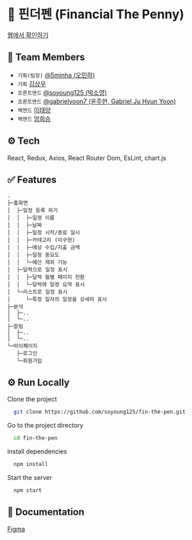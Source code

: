 # 💸 핀더펜 (Financial The Penny)

[웹에서 확인하기](https://soyoung125.github.io/fin-the-pen/)

## 👤 Team Members
- `기획(팀장)` [@5minha (오민하)](https://github.com/5minha)
- `기획` [김상우]()
- `프론트엔드` [@soyoung125 (박소영)](https://github.com/soyoung125)
- `프론트엔드` [@gabrielyoon7 (윤주현, Gabriel Ju Hyun Yoon)](https://github.com/gabrielyoon7)
- `백엔드` [이태양]()
- `백엔드` [엄희승]()


## ⚙️ Tech
React, Redux, Axios, React Router Dom, EsLint, chart.js

## ✅ Features
    .
    ├─홈화면
    │  ├─일정 등록 하기
    │  │  ├─일정 이름
    │  │  ├─날짜
    │  │  ├─일정 시작/종료 일시
    │  │  ├─카테고리 (미구현)
    │  │  ├─예상 수입/지출 금액
    │  │  ├─일정 중요도
    │  │  └─예산 제외 기능
    │  ├─달력으로 일정 표시
    │  │  ├─달력 월별 페이지 전환
    │  │  └─달력에 일정 요약 표시
    │  └─리스트로 일정 표시
    │     └─특정 일자의 일정을 상세히 표시
    ├─분석
    │  ├─..
    │  └─..
    ├─알림
    │  ├─..
    │  └─..
    └─마이페이지
       ├─로그인
       └─회원가입


## ⚙️ Run Locally

Clone the project

```bash
  git clone https://github.com/soyoung125/fin-the-pen.git
```

Go to the project directory

```bash
  cd fin-the-pen
```

Install dependencies

```bash
  npm install
```

Start the server

```bash
  npm start
```


## 📜 Documentation

[Figma](https://www.figma.com/file/jvJSoUfl0I4SKo59OB6Sua/%ED%95%80%EB%8D%94%ED%8E%9C?node-id=0%3A1&t=XbgFd2dax5HIYz3J-0
)
